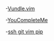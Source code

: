 -[Vundle.vim](https://github.com/VundleVim/Vundle.vim)

-[YouCompleteMe](https://github.com/Valloric/YouCompleteMe)

-[ssh git vim pip](https://github.com/int32bit/dotfiles)
